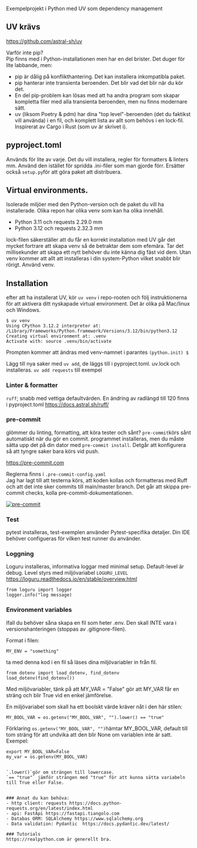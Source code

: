 Exempelprojekt i Python med UV som dependency management


## UV krävs
https://github.com/astral-sh/uv

Varför inte pip?  
Pip finns med i Python-installationen men har en del brister. Det duger för lite labbande, men:
- pip är dålig på konflikthantering. Det kan installera inkompatibla paket.
- pip hanterar inte transienta beroenden. Det blir vad det blir när du kör det.
- En del pip-problem kan lösas med att ha andra program som skapar kompletta filer med alla transienta beroenden, men nu finns modernare sätt.
- uv (liksom Poetry & pdm) har dina "top level"-beroenden (det du faktikst vill använda) i en fil, och komplett lista av allt som behövs i en lock-fil. Inspirerat av Cargo i Rust (som uv är skrivet i).

## pyproject.toml
Används för lite av varje. Det du vill installera, regler för formatters & linters mm. Använd den istället för spridda .ini-filer som man gjorde förr. Ersätter också `setup.py`för att göra paket att distribuera.

## Virtual environments.
Isolerade miljöer med den Python-version och de paket du vill ha installerade.
Olika repon har olika venv som kan ha olika innehåll. 
- Python 3.11 och requests 2.29.0 mm
- Python 3.12 och requests 2.32.3 mm

lock-filen säkerställer att du får en korrekt installation
med UV går det mycket fortrare att skapa venv så de betraktar dem som efemära. Tar det millisekunder att skapa ett nytt behöver du inte känna dig fäst vid dem. Utan venv kommer att allt att installeras i din system-Python vilket snabbt blir rörigt. Använd venv. 


## Installation
efter att ha installerat UV, kör `uv venv` i repo-rooten och följ instruktionerna för att aktivera ditt nyskapade virtual environment. Det är olika på Mac/linux och Windows.

```
$ uv venv
Using CPython 3.12.2 interpreter at: /Library/Frameworks/Python.framework/Versions/3.12/bin/python3.12
Creating virtual environment at: .venv
Activate with: source .venv/bin/activate
```
Prompten kommer att ändras med venv-namnet i parantes
`(python.init) $ `

Lägg till nya saker med `uv add`, de läggs till i pyproject.toml. uv.lock och installeras.
`uv add requests` till exempel

### Linter & formatter
`ruff`; snabb med vettiga defaultvärden. 
En ändring av radlängd till 120 finns i pyproject.toml
https://docs.astral.sh/ruff/

### pre-commit
glömmer du linting, formatting, att köra tester och sånt?
`pre-commit`körs sånt automatiskt när du gör en commit. programmet installeras, men du måste sätta upp det på din dator med  `pre-commit install`. Detgår att konfigurera så att tyngre saker bara körs vid push.

https://pre-commit.com

Reglerna finns i `.pre-commit-config.yaml`  
Jag har lagt till att testerna körs, att koden kollas och formatteras med Ruff och att det inte sker commits till main/master branch. Det går att skippa pre-commit checks, kolla pre-commit-dokumentationen.

[![pre-commit](https://img.shields.io/badge/pre--commit-enabled-brightgreen?logo=pre-commit)](https://github.com/pre-commit/pre-commit)


### Test
pytest installeras, test-exemplen använder Pytest-specifika detaljer.
Din IDE behöver configueras för vilken test runner du använder.

### Loggning
Loguru installeras, informativa loggar med minimal setup. Default-level är debug. Level styrs med miljövariabel `LOGURU_LEVEL`
https://loguru.readthedocs.io/en/stable/overview.html
```
from loguru import logger
logger.info("log message)
```

### Environment variables
Ifall du behöver såna
skapa en fil som heter .env. Den skall INTE vara i versionshanteringen (stoppas av .gitignore-filen).  


Format i filen:
```
MY_ENV = "something"
```

ta med denna kod i en fil så läses dina miljövariabler in från fil.
```
from dotenv import load_dotenv, find_dotenv
load_dotenv(find_dotenv())
```

Med miljövariabler, tänk på att MY_VAR = "False" gör att MY_VAR får en sträng och blir True vid en enkel jämförelse. 


En miljövariabel som skall ha ett boolskt värde kräver nåt i den här stilen:
```
MY_BOOL_VAR = os.getenv("MY_BOOL_VAR", "").lower() == "true"
```
Förklaring
`os.getenv("MY_BOOL_VAR", "")`hämtar MY_BOOL_VAR, default till tom sträng för att undvika att den blir None om variablen inte är satt.  
Exempel:
```
export MY_BOOL_VAR=False
my_var = os.getenv(MY_BOOL_VAR)


`.lower()`gör om strängen till lowercase.  
`== "true"` jämför strängen med "true" för att kunna sätta variabeln till True eller False.  


### Annat du kan behöva:
- http client: requests https://docs.python-requests.org/en/latest/index.html
- api: FastApi https://fastapi.tiangolo.com
- Databas ORM: SQLAlchemy https://www.sqlalchemy.org
- Data validation: Pydantic  https://docs.pydantic.dev/latest/

### Tutorials
https://realpython.com är generellt bra. 
